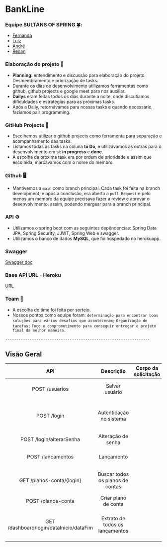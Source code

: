 # BankLine

### Equipe SULTANS OF SPRING 🍀:
- [Fernanda](https://github.com/)
- [Luiz](https://github.com/)
- [André](https://github.com/)
- [Renan](https://github.com/renan2911)
  

### Elaboração do projeto :monocle_face:
- **Planning**: entendimento e discussão para elaboração do projeto. Desmembramento e priorização de tasks.
- Durante os dias de desenvolvimento utilizamos ferramentas como github, github projects e google meet para nos auxiliar.
- **Dailys** eram feitas todos os dias durante a noite, onde discutíamos dificuldades e estratégias para as próximas tasks.
- Após a Daily, retornávamos para nossas tasks e quando necessário, fazíamos pair programming.

### GitHub Projects :scroll:
- Escolhemos utilizar o github projects como ferramenta para separação e acompanhamento das tasks. 
- Listamos todas as tasks na coluna **to Do**, e utilizávamos as outras para o desenvolvimento em si: **in progress** e **done**.
- A escolha da próxima task era por ordem de prioridade e assim que escolhida, marcávamos com o nome do membro.

### Github :desktop_computer:
- Mantivemos a `main` como branch principal. Cada task foi feita na branch development, e após a conclusão, era aberta a `pull Request` e pelo menos um membro da equipe precisava fazer a review e aprovar o desenvolvimento, assim, podendo mergear para a branch principal.

### API :gear:
- Utilizamos o spring boot com as seguintes depêndencias: Spring Data JPA, Spring Security, JJWT, Spring Web e swagger.
- Utilizamos o banco de dados **MySQL**, que foi hospedado no herokuapp.

### Swagger
[Swagger doc](https://bankline-api-sultans-of-spring.herokuapp.com/swagger-ui.html)

### Base API URL - Heroku
[URL](bankline-api-sultans-of-spring.herokuapp.com/)

### Team :handshake:
- A escolha do time foi feita por sorteio.
- Nossos pontos como equipe foram: `determinação para encontrar boas soluções para vários desafios que aconteceram;`
                                   `Organização de tarefas;`
                                   `Foco e comprometimento para conseguir entregar o projeto final da melhor maneira.`
                                   
            

`-----------------------------------------------------------------`

## Visão Geral
API	                                      | Descrição                        |	Corpo da solicitação     |	Corpo da resposta                                       |
:-------:                                 |:-------:                         |:-------:                  | :-------:                                                |
POST /usuarios                            |	Salvar usuário                   |                           | Id do usuário cadastrado                                 |
POST /login             	                | Autenticação no sistema          |      	                   | Informações da conta e usuário, com token de autenticaçao|
POST /login/alterarSenha                  |	Alteração de senha	             |                           | Senha temporária                                         |
POST /lancamentos                         |	Lançamento                       |                           | Informações referente ao lançamento                      |
GET /planos-conta/{login}                 | Buscar todos os planos de contas |                           | Informações de todos os planos de conta                  |
POST /planos-conta                        | Criar plano de conta             |                           | Nenhum                                                   |
GET /dashboard/login/dataInicio/dataFim   | Extrato de todos os lançamentos  |                           | Extrato com todos os lançamentos de acordo com a data    |
